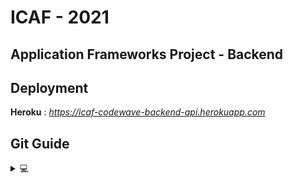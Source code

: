 # ICAF - 2021
## Application Frameworks Project - Backend  

## Deployment

**Heroku** : _https://icaf-codewave-backend-api.herokuapp.com_

## Git Guide  
<details> 
  <summary>💻</summary>  
  
**Git Clone**  
git clone https://github.com/paradocx96/Conference-Application-Spring-Boot.git  
cd Conference-Application-Spring-Boot  

**Create a Branch and Commit from that Branch**  
git checkout -b BranchName  
git add .  
git commit -m "Commit Message"  
git branch -M BranchName  
git push -u origin BranchName  
  
**After Time**  
git add .  
git commit -m "Commit Message"  
git branch -M BranchName  
git push -u origin BranchName

**Check available Branches**  
git branch  

**Switch between Branches**  
git checkout BranchName  

**Create New Branch**  
git checkout -b BranchName  

**Update current Branch**  
git pull  

**Check commit history**  
git log  

**Check availability for commit**  
git status  

**Check Git Repository Details**  
git remote show origin  
</details>
